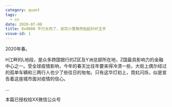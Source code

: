 ```yaml
---
category: quant
tags:
  - cn
date: 2020-07-08
title: 0x0000 不行太热了，说完小雪竟然抬起纤纤玉手
vssue-id: 1
---
```


2020年春。

H江畔的L地段，是众多跨国银行的Z区及Y洲总部所在地，Z国最具影响力的金融中心之一。受全球疫情影响，今年的春天比往年要来得冷清一些，大街上偶尔经过的孤单车辆和三两行人也少了些往日的匆匆。只有这华灯初上，霓虹闪烁，似是宣告着这座城市面对疫情的信心。

<!-- more -->

...

本篇已授权给XX微信公众号
